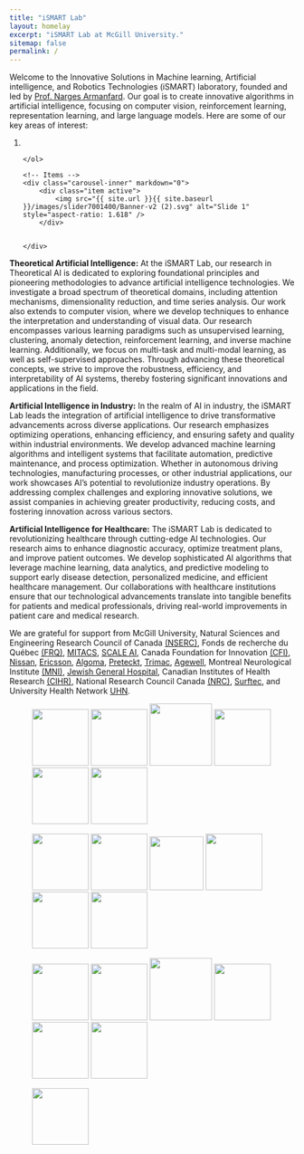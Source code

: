 ```yaml
---
title: "iSMART Lab"
layout: homelay
excerpt: "iSMART Lab at McGill University."
sitemap: false
permalink: /
---
```


Welcome to the Innovative Solutions in Machine learning, Artificial intelligence, and Robotics Technologies (iSMART) laboratory, founded and led by [Prof. Narges Armanfard](https://www.mcgill.ca/ece/narges-armanfard). Our goal is to create innovative algorithms in artificial intelligence, focusing on computer vision, reinforcement learning, representation learning, and large language models. Here are some of our key areas of interest:

<div markdown="0" id="carousel" class="carousel slide" data-ride="carousel" data-interval="4000" data-pause="hover" >
    <!-- Menu -->
    <ol class="carousel-indicators">
        <li data-target="#carousel" data-slide-to="0" class="active"></li>

    </ol>

    <!-- Items -->
    <div class="carousel-inner" markdown="0">
        <div class="item active">
            <img src="{{ site.url }}{{ site.baseurl }}/images/slider7001400/Banner-v2 (2).svg" alt="Slide 1" style="aspect-ratio: 1.618" />
        </div>


    </div>
</div>

**Theoretical Artificial Intelligence:** At the iSMART Lab, our research in Theoretical AI is dedicated to exploring foundational principles and pioneering methodologies to advance artificial intelligence technologies. We investigate a broad spectrum of theoretical domains, including attention mechanisms, dimensionality reduction, and time series analysis. Our work also extends to computer vision, where we develop techniques to enhance the interpretation and understanding of visual data. Our research encompasses various learning paradigms such as unsupervised learning, clustering, anomaly detection, reinforcement learning, and inverse machine learning. Additionally, we focus on multi-task and multi-modal learning, as well as self-supervised approaches. Through advancing these theoretical concepts, we strive to improve the robustness, efficiency, and interpretability of AI systems, thereby fostering significant innovations and applications in the field.

**Artificial Intelligence in Industry:**  In the realm of AI in industry, the iSMART Lab leads the integration of artificial intelligence to drive transformative advancements across diverse applications. Our research emphasizes optimizing operations, enhancing efficiency, and ensuring safety and quality within industrial environments. We develop advanced machine learning algorithms and intelligent systems that facilitate automation, predictive maintenance, and process optimization. Whether in autonomous driving technologies, manufacturing processes, or other industrial applications, our work showcases AI’s potential to revolutionize industry operations. By addressing complex challenges and exploring innovative solutions, we assist companies in achieving greater productivity, reducing costs, and fostering innovation across various sectors.

**Artificial Intelligence for Healthcare:** The iSMART Lab is dedicated to revolutionizing healthcare through cutting-edge AI technologies. Our research aims to enhance diagnostic accuracy, optimize treatment plans, and improve patient outcomes. We develop sophisticated AI algorithms that leverage machine learning, data analytics, and predictive modeling to support early disease detection, personalized medicine, and efficient healthcare management. Our collaborations with healthcare institutions ensure that our technological advancements translate into tangible benefits for patients and medical professionals, driving real-world improvements in patient care and medical research. 

We are grateful for support from McGill University, Natural Sciences and Engineering Research Council of Canada [(NSERC)](https://www.nserc-crsng.gc.ca/index_eng.asp), Fonds de recherche du Québec [(FRQ)](https://frq.gouv.qc.ca/en/), [MITACS](https://www.mitacs.ca/en), [SCALE AI](https://www.scaleai.ca/), Canada Foundation for Innovation [(CFI)](https://www.innovation.ca/), [Nissan](https://www.nissan.ca/), [Ericsson](https://www.ericsson.com/en), [Algoma](https://algomau.ca/), [Preteckt](https://preteckt.com/), [Trimac](https://www.trimac.com/), [Agewell](https://agewell-nce.ca/), Montreal Neurological Institute [(MNI)](https://www.mcgill.ca/neuro/), [Jewish General Hospital](https://www.jgh.ca/), Canadian Institutes of Health Research [(CIHR)](https://cihr-irsc.gc.ca/e/193.html), National Research Council Canada [(NRC)](https://nrc.canada.ca/en), [Surftec](https://nrc.canada.ca/en/research-development/research-collaboration/industrial-rd-groups/surftec-industrial-rd-group), and University Health Network [UHN](https://www.uhn.ca/).

<figure class="fourth">
  <img src="{{ site.url }}{{ site.baseurl }}/images/logopic/MCGILL.png" style="width: 100px">
  <img src="{{ site.url }}{{ site.baseurl }}/images/logopic/FRQNT.png" style="width: 100px">
  <img src="{{ site.url }}{{ site.baseurl }}/images/logopic/NSERC.jpg" style="width: 110px">
  <img src="{{ site.url }}{{ site.baseurl }}/images/logopic/MITACS.jpg" style="width: 100px">
  <img src="{{ site.url }}{{ site.baseurl }}/images/logopic/SCALE.jpg" style="width: 100px">
    <img src="{{ site.url }}{{ site.baseurl }}/images/logopic/CFI.png" style="width: 100px">
</figure>

<figure class="fourth">
  <img src="{{ site.url }}{{ site.baseurl }}/images/logopic/Ericsson-Logo-700x394.png" style="width: 100px">
  <img src="{{ site.url }}{{ site.baseurl }}/images/logopic/algoma.jpg" style="width: 100px">
  <img src="{{ site.url }}{{ site.baseurl }}/images/logopic/Nissan_logo.png" style="width: 95px">
  <img src="{{ site.url }}{{ site.baseurl }}/images/logopic/Preteckt-_horz_blue.webp" style="width: 100px">
  <img src="{{ site.url }}{{ site.baseurl }}/images/logopic/trimac.webp" style="width: 100px">
    <img src="{{ site.url }}{{ site.baseurl }}/images/logopic/Bridgestone-Logo.png" style="width: 100px">
</figure>

<figure class="fourth">
  <img src="{{ site.url }}{{ site.baseurl }}/images/logopic/Neuro.png" style="width: 100px">
  <img src="{{ site.url }}{{ site.baseurl }}/images/logopic/jgh-color.png" style="width: 100px">
  <img src="{{ site.url }}{{ site.baseurl }}/images/logopic/UHN.jpg" style="width: 110px">
    <img src="{{ site.url }}{{ site.baseurl }}/images/logopic/agewell.png" style="width: 100px">
    <img src="{{ site.url }}{{ site.baseurl }}/images/logopic/cihr.png" style="width: 100px">
    <img src="{{ site.url }}{{ site.baseurl }}/images/logopic/nrc-partner-logo_e.jpg" style="width: 100px">
</figure>

<figure class="fourth">
  <img src="{{ site.url }}{{ site.baseurl }}/images/logopic/326467610_727288518831504_1045156533378518963_n.png" style="width: 100px">
</figure>
